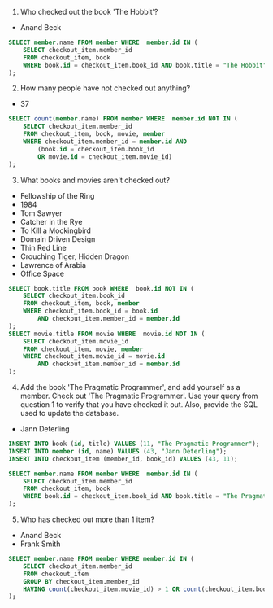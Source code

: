 1. Who checked out the book 'The Hobbit’?
- Anand Beck
```sql
SELECT member.name FROM member WHERE  member.id IN (
    SELECT checkout_item.member_id
    FROM checkout_item, book
    WHERE book.id = checkout_item.book_id AND book.title = "The Hobbit"
);
```

2. How many people have not checked out anything?
- 37
```sql
SELECT count(member.name) FROM member WHERE  member.id NOT IN (
    SELECT checkout_item.member_id
    FROM checkout_item, book, movie, member
    WHERE checkout_item.member_id = member.id AND
        (book.id = checkout_item.book_id
        OR movie.id = checkout_item.movie_id)
);
```

3. What books and movies aren't checked out?
- Fellowship of the Ring
- 1984
- Tom Sawyer
- Catcher in the Rye
- To Kill a Mockingbird
- Domain Driven Design
- Thin Red Line
- Crouching Tiger, Hidden Dragon
- Lawrence of Arabia
- Office Space

```sql
SELECT book.title FROM book WHERE  book.id NOT IN (
    SELECT checkout_item.book_id
    FROM checkout_item, book, member
    WHERE checkout_item.book_id = book.id
        AND checkout_item.member_id = member.id
);
SELECT movie.title FROM movie WHERE  movie.id NOT IN (
    SELECT checkout_item.movie_id
    FROM checkout_item, movie, member
    WHERE checkout_item.movie_id = movie.id
        AND checkout_item.member_id = member.id
);
```

4. Add the book 'The Pragmatic Programmer', and add yourself as a member. Check out 'The Pragmatic Programmer'. Use your query from question 1 to verify that you have checked it out. Also, provide the SQL used to update the database.
- Jann Deterling
```sql
INSERT INTO book (id, title) VALUES (11, "The Pragmatic Programmer");
INSERT INTO member (id, name) VALUES (43, "Jann Deterling");
INSERT INTO checkout_item (member_id, book_id) VALUES (43, 11);

SELECT member.name FROM member WHERE  member.id IN (
    SELECT checkout_item.member_id
    FROM checkout_item, book
    WHERE book.id = checkout_item.book_id AND book.title = "The Pragmatic Programmer"
);
```
5. Who has checked out more than 1 item? 
- Anand Beck
- Frank Smith

```sql
SELECT member.name FROM member WHERE member.id IN (
    SELECT checkout_item.member_id
    FROM checkout_item
    GROUP BY checkout_item.member_id
    HAVING count(checkout_item.movie_id) > 1 OR count(checkout_item.book_id) > 1
);
```